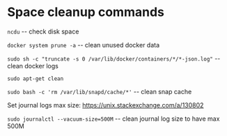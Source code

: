 # Space cleanup commands
`ncdu` -- check disk space

`docker system prune -a` -- clean unused docker data

`sudo sh -c "truncate -s 0 /var/lib/docker/containers/*/*-json.log"` -- clean docker logs

`sudo apt-get clean`

`sudo bash -c 'rm /var/lib/snapd/cache/*'` -- clean snap cache

Set journal logs max size: https://unix.stackexchange.com/a/130802

`sudo journalctl --vacuum-size=500M` -- clean journal log size to have max 500M
